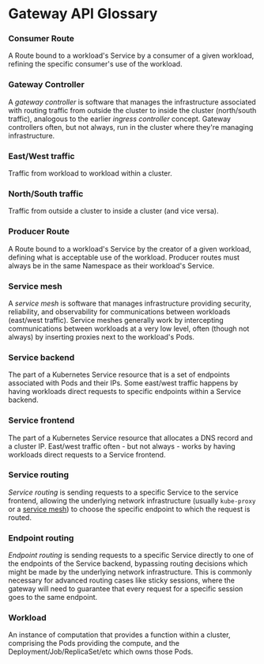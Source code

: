 # Gateway API Glossary

### Consumer Route

A Route bound to a workload's Service by a consumer of a given workload,
refining the specific consumer's use of the workload.

### Gateway Controller

A _gateway controller_ is software that manages the infrastructure associated
with routing traffic from outside the cluster to inside the cluster
(north/south traffic), analogous to the earlier _ingress controller_ concept.
Gateway controllers often, but not always, run in the cluster where they're
managing infrastructure.

### East/West traffic

Traffic from workload to workload within a cluster.

### North/South traffic

Traffic from outside a cluster to inside a cluster (and vice versa).

### Producer Route

A Route bound to a workload's Service by the creator of a given workload,
defining what is acceptable use of the workload. Producer routes must always
be in the same Namespace as their workload's Service.

### Service mesh

A _service mesh_ is software that manages infrastructure providing security,
reliability, and observability for communications between workloads (east/west
traffic). Service meshes generally work by intercepting communications between
workloads at a very low level, often (though not always) by inserting proxies
next to the workload's Pods.

### Service backend

The part of a Kubernetes Service resource that is a set of endpoints
associated with Pods and their IPs. Some east/west traffic happens by having
workloads direct requests to specific endpoints within a Service backend.

### Service frontend

The part of a Kubernetes Service resource that allocates a DNS record and a
cluster IP. East/west traffic often - but not always - works by having
workloads direct requests to a Service frontend.

### Service routing

_Service routing_ is sending requests to a specific Service to the service
frontend, allowing the underlying network infrastructure (usually `kube-proxy`
or a [service mesh](#service-mesh)) to choose the specific endpoint to which
the request is routed.

### Endpoint routing

_Endpoint routing_ is sending requests to a specific Service directly to one
of the endpoints of the Service backend, bypassing routing decisions which
might be made by the underlying network infrastructure. This is commonly
necessary for advanced routing cases like sticky sessions, where the gateway
will need to guarantee that every request for a specific session goes to the
same endpoint.

### Workload

An instance of computation that provides a function within a cluster,
comprising the Pods providing the compute, and the
Deployment/Job/ReplicaSet/etc which owns those Pods.
